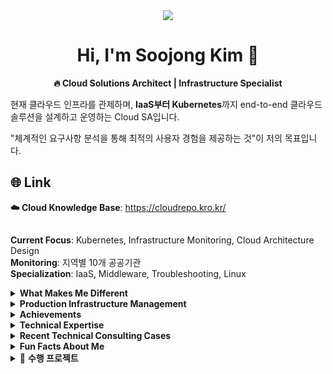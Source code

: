 <div align="center">
<img src="https://capsule-render.vercel.app/api?type=waving&height=300&color=gradient&text=KIM%20SOOJONG&reversal=true">

# Hi, I'm Soojong Kim 👋
**🔥 Cloud Solutions Architect | Infrastructure Specialist**
</div>

현재 클라우드 인프라를 관제하며, **IaaS부터 Kubernetes**까지 
end-to-end 클라우드 솔루션을 설계하고 운영하는 Cloud SA입니다.

"체계적인 요구사항 분석을 통해 최적의 사용자 경험을 제공하는 것"이 저의 목표입니다.

## 🌐 Link
**☁️ Cloud Knowledge Base**: https://cloudrepo.kro.kr/

##
 **Current Focus**: Kubernetes, Infrastructure Monitoring, Cloud Architecture Design  
 **Monitoring**: 지역별 10개 공공기관  
 **Specialization**: IaaS, Middleware, Troubleshooting, Linux

<details>
<summary> <strong>What Makes Me Different</strong></summary>

###  **공공기관 실무 경험 보유자**
> 이론이나 토이프로젝트 경험만 있는 게 아닌,
> **실제 10개 공공기관의 프로덕션 환경을 직접 관제하며 쌓은 실무 경험**

###  **Full-Stack Infrastructure Engineer**
> **기획부터 배포, 운영, 보안까지**
> end-to-end 인프라 생명주기를 모두 다룰 수 있는 전문가

###  **신속한 문제 해결 능력**
> 긴급 상황 발생 시 **핵심 문제 파악 및 해결책 도출**
> 보안 당국 제출용 보안 분석서까지 작성할 수 있는 전문성

</details>

<details>
<summary> <strong>Production Infrastructure Management</strong></summary>

###  공공기관 클라우드 인프라 관제 (10개 기관)
- **운영 안정성 99.9% 달성**(연간 다운타임 8시간 미만)
- **비용 최적화 30% 절감**(클라우드 리소스 효율화를 통한)
- **보안 사고 0건**(2024년 기준 보안 정책 100% 준수)

###  주요 업무 영역
-  **Security Consulting**: 접속 차단, 보안 정책 수립
-  **API Integration**: API 구축 및 최적화
-  **Performance Optimization**: CDN 구성, Load Balancer 설계
-  **Monitoring & Logging**: Agent 설치, 시스템 모니터링 구축
-  **Infrastructure Design**: 신규 서비스 인프라 아키텍처 설계

</details>

<details>
<summary> <strong>Achievements</strong></summary>

###  주요 성과
- **시스템 안정성 99.9% 달성**- 10개 공공기관 무중단 서비스 운영
- **클라우드 비용 30% 절감**- 인프라 최적화를 통한 예산 효율성 증대
- **보안 사고 제로**- 체계적인 보안 정책 수립 및 관리
- **교육기관 프로젝트 팀장 3회 및 스터디 장**- 검증된 리더십과 프로젝트 관리 능력

###  멘토링 & 교육 경력
- **교육기관 멘토**(클라우드 특례/AI서비스 엔지니어 과정, 2024-2025)
- **대학교 클라우드 특강**(다수 대학교 AWS/NCP 교육)
- **고등학교 진로 멘토링**(SW마이스터고 클라우드 진로 특강)

</details>

<details>
<summary> <strong>Technical Expertise</strong></summary>

### Container Orchestration
- Kubernetes cluster 구성 및 관리
- Docker containerization 및 최적화
- CI/CD pipeline 구축 (Jenkins)

### Cloud Architecture
- Cloud 환경 설계 (AWS, Naver Cloud Platform, KT Cloud)
- Load Balancer 구성 및 트래픽 관리
- CDN 최적화 및 성능 튜닝
- 3rd Party Tool 세팅

### Security & Networking
- SSL/TLS 인증서 관리
- Nginx/Apache 리버스 프록시 구성
- Network Access Control 및 방화벽 정책
- WAF 세팅 및 보안 강화

### Integration & API
- 외부 API 통합
- Real-time 데이터 처리 (WebSocket, Server-Sent Events)
- Microservices 아키텍처 설계
- gRPC 통신 및 BFF 아키텍처 구현

</details>

<details>
<summary> <strong>Recent Technical Consulting Cases</strong></summary>

###  Security & Access Control
- **AI 서비스 접속 차단**: hosts 파일 + 방화벽 이중 차단
- **신규 AI 플랫폼 도입**: 기존 인프라와 신규 서비스 간 충돌 분석 (보안 당국 제출용)

###  API & Integration Solutions  
- **번역 API 최적화**: 대학교 번역 서비스 응답속도 및 전송량 최적화
- **Translation Service**: Text/Website Translation 혼합 사용으로 비용 최적화

###  Performance & Infrastructure
- **A지역 CDN 추가**: 글로벌 콘텐츠 전송 최적화
- **B지역 Load Balancer 구성**: 사이트 트래픽 분산 아키텍처 설계
- **C지역 로그 수집**: Agent 설치를 위한 네트워크 구성

###  Monitoring & Troubleshooting
- **메일 서버 용량 최적화**: 스토리지 사용량 분석 및 용량 할당 전략 수립
- **D지역 교육 시스템 미들웨어**: 시스템 연동 및 디렉토리 권한 관리

</details>

<details>
<summary> <strong>Fun Facts About Me</strong></summary>

- **Problem Solver**: 알고리즘 문제 해결을 즐기며, 이 논리적 사고를 실무에 적용
- **Tech Educator**: 복잡한 기술을 쉽게 설명하는 강의와 멘토링 전문가
- **Goal-Oriented**: "왜?"를 끊임없이 질문하며 근본적인 해결책을 찾는 스타일
- **Team Player**: 3번의 팀장 경험으로 검증된 리더십과 소통 능력

**"기술은 사람을 위해 존재한다"는 신념으로, 
복잡한 기술을 사용자 친화적인 솔루션으로 만드는 것이 저의 강점입니다.**

</details>


<details>
<summary>📂 <strong>수행 프로젝트</strong></summary>

<details>
<summary>🔴 <strong>Kubernetes 환경 마이그레이션 프로젝트 [ 실무 프로젝트 ]</strong></summary>

### ✅ 기술스택

<div align="center">
<img src="https://img.shields.io/badge/kubernetes-%23326ce5.svg?style=for-the-badge&logo=kubernetes&logoColor=white"><img src="https://img.shields.io/badge/docker-%230db7ed.svg?style=for-the-badge&logo=docker&logoColor=white"><img src="https://img.shields.io/badge/NFS-Storage-orange?style=for-the-badge"><img src="https://img.shields.io/badge/MongoDB-4EA94B?style=for-the-badge&logo=mongodb&logoColor=white"><img src="https://img.shields.io/badge/Prometheus-E6522C?style=for-the-badge&logo=Prometheus&logoColor=white"><img src="https://img.shields.io/badge/Grafana-F46800?style=for-the-badge&logo=Grafana&logoColor=white">
</div>

**프로젝트 기간**: 2025.07 ~ 2025.08

**프로젝트 개요**: 공공기관 핵심 서비스의 Kubernetes 환경을 칵테일 클라우드에서 KT KS Managed 상품으로 무중단 마이그레이션

**핵심 성과**:
- **무중단 마이그레이션**: 블루-그린 배포 전략으로 기존 서비스 무영향 달성
- **대규모 데이터 이전**: 운영 데이터 실시간 동기화 체계 구축
- **서비스 최적화**: Service와 ConfigMaps/Secrets 완전 마이그레이션
- **보안 강화**: Private 아키텍처 설계로 보안성 확보

**기술적 구현**:
- **Infrastructure as Code**: Private 아키텍처 기반 신규 클러스터 설계
- **Storage 통합**: NFS 기반 스토리지 연동으로 두 환경 간 실시간 데이터 공유
- **StatefulSet 관리**: MongoDB 클러스터 무중단 이전 및 데이터 무결성 보장
- **Monitoring Stack**: Prometheus/Grafana 완전 재구성으로 운영 가시성 확보

**DevOps 전략**:
- **Blue-Green Deployment**: DNS 전환만으로 3-5분 내 완전한 서비스 전환 가능
- **Ingress Controller**: 트래픽 라우팅 최적화 및 SSL 터미네이션 구성
- **ConfigMap/Secret 관리**: 환경별 설정 분리 및 보안 정보 안전한 이관

**비즈니스 임팩트**: 
- **운영 연속성**: 기존 서비스 다운타임 0분 달성
- **마이그레이션 진척**: 전체 작업의 100% 안전하게 완료
- **준비 완료**: DNS 전환만 남겨둔 상태로 언제든 즉시 완전 이전 가능

</details>


<details>
<summary>🔴 <strong>차량 운행 관리 시스템 [ 개인 프로젝트 ]</strong></summary>

### ✅ 기술스택

<div align="center">
<img src="https://img.shields.io/badge/React-61DAFB?style=for-the-badge&logo=react&logoColor=black"><img src="https://img.shields.io/badge/TypeScript-3178C6?style=for-the-badge&logo=typescript&logoColor=white"><img src="https://img.shields.io/badge/Supabase-3ECF8E?style=for-the-badge&logo=supabase&logoColor=white"><img src="https://img.shields.io/badge/Tailwind_CSS-38B2AC?style=for-the-badge&logo=tailwind-css&logoColor=white"><img src="https://img.shields.io/badge/Vite-646CFF?style=for-the-badge&logo=vite&logoColor=white"><img src="https://img.shields.io/badge/Vercel-000000?style=for-the-badge&logo=vercel&logoColor=white">
</div>

**프로젝트 기간**: 2025.05 ~ 진행중 (바이브 코딩 개발)

**프로젝트 개요**: React + TypeScript + Supabase 기반 차량 운행 기록 관리 및 통계 분석 웹 애플리케이션

**Demo**: https://blue-route-keeper.kro.kr

**GitHub**: https://github.com/Soojong94/blue-route-keeper.git

**개발 스타일**: 바이브 코딩 (Vibe Coding)

**핵심 성과**:
- **실용성 중심 설계**: 실제 업무에서 사용할 수 있는 직관적이고 효율적인 UI/UX 구현
- **스마트 입력 시스템**: 최근 사용 기록과 자동완성 기능으로 입력 효율성 70% 향상
- **스마트 가격 추천**: 동일 경로 과거 데이터 기반 단가 자동 제안 기능
- **실시간 통계**: 차량별, 기간별 운행 통계 및 시각적 보고서 생성
- **보안 인증**: Google OAuth를 통한 안전한 사용자 인증 및 개인 데이터 관리

**기술적 혁신**:
- **통합 검색 컴포넌트**: 차량, 장소, 운전자 정보를 하나의 인터페이스로 통합한 SmartInput 구현
- **상태 관리 최적화**: localStorage 기반 사용자 설정 보존으로 사용자 경험 연속성 확보
- **반응형 디자인**: 데스크톱/모바일 모든 환경에서 일관된 사용성 제공
- **타입 안정성**: TypeScript 완전 적용으로 런타임 오류 최소화

**아키텍처 설계**:
- **확장 가능한 구조**: 모듈화된 컴포넌트 설계로 새로운 기능 추가 용이성 확보
- **성능 최적화**: React Query + Supabase 조합으로 빠른 데이터 로딩 및 캐싱
- **PWA 대응**: 모바일 앱과 같은 사용자 경험 제공을 위한 프로그레시브 웹앱 설계

**비즈니스 가치**: 
- 수기 기록 대비 **입력 시간 80% 단축**
- 과거 데이터 기반 **예산 계획 수립 지원**
- 운행 패턴 분석을 통한 **효율적 업무 관리**

**지속적 개선**: 라이브 코딩 / 바이브 코딩 방식으로 실시간 기능 개선 및 새로운 요구사항 반영 중

</details>

<details>
<summary> <strong>🔴 Grafana 모니터링 리포트 자동 생성 시스템 [ 개인 프로젝트 ]</strong></summary>

### ✅ 기술스택

<div align="center">
<img src="https://img.shields.io/badge/Python-3776AB?style=for-the-badge&logo=Python&logoColor=white"><img src="https://img.shields.io/badge/PowerShell-5391FE?style=for-the-badge&logo=PowerShell&logoColor=white"><img src="https://img.shields.io/badge/HTML-E34F26?style=for-the-badge&logo=html5&logoColor=white"><img src="https://img.shields.io/badge/css-1572B6?style=for-the-badge&logo=css3&logoColor=white"><img src="https://img.shields.io/badge/Grafana-F46800?style=for-the-badge&logo=Grafana&logoColor=white"><img src="https://img.shields.io/badge/Prometheus-E6522C?style=for-the-badge&logo=Prometheus&logoColor=white">
</div>

**프로젝트 기간**: 2024.04 ~ 2025.05(수시 업데이트 진행) 

**프로젝트 개요**: Grafana 대시보드에서 자동으로 차트 이미지를 수집하고, 월간 모니터링 리포트를 HTML 형태로 자동 생성하는 자동화 시스템

**GitHub**: [https://github.com/Soojong94/GrafanaReportGenerator.git]

**Documentation**: [완전한 설치/설정 가이드 포함]

**핵심 성과**:
- **업무 효율화**: 기존 **수동 4시간 → 자동 10분**
- **무인 자동화**: VPN을 통한 원격 자동 수집 및 리포트 생성
- **통합 관리**: 서로 다른 모니터링 환경을 단일 설정으로 통합 관리
- **보안 준수**: 보안 정책을 만족하는 안전한 API 토큰 기반 인증

**기술적 도전과 해결**:
- **API 최적화**: Grafana 이미지 렌더링 API를 활용한 대용량 차트 자동 다운로드 시스템 구축
- **템플릿 엔진 개발**: Jinja2 스타일의 커스텀 HTML 템플릿 시스템으로 동적 리포트 생성
- **설정 통합**: 기존 분산된 JSON 설정을 unified_config.json 하나로 통합하여 관리 복잡도  감소
- **오류 처리**: 네트워크 이슈, 토큰 만료, 이미지 렌더링 실패 등 실무 환경의 예외상황 대응

**시스템 아키텍처**:

[수집 대상 기관] 
   
   ↓ (VPN)
   
[중앙 Prometheus + Grafana 서버]
   
   ↓ (HTTP API)
   
[자동화 시스템 - Python + PowerShell]
   
   ↓ (Template Engine)
   
[월간 HTML 리포트 자동 생성]

**DevOps 자동화 구현**:
- **설정 검증**: `enhanced_config_validator.py`로 JSON 스키마 및 비즈니스 로직 사전 검증
- **배치 실행**: `runall.bat`으로 수집 → 생성 → 검증까지 원클릭 자동화
- **버전 관리**: 동일 파일명 충돌 방지를 위한 자동 버전 넘버링 시스템

**비즈니스 임팩트**: 
- **운영 효율성**: 월말 리포트 작업에서 **인적 자원 절약**
- **품질 향상**: 수동 오류 제거로 **일관된 품질의 리포트**보장
- **확장성**: 신규 시스템 추가 시 설정 파일만 수정하면 즉시 적용 가능

**실무 적용**: 매월 안정적으로 모니터링 리포트를 자동 생성하고 있음

</details>

<details>
<summary>🔴 <strong>gRPC 에러 처리 패턴 구현 시스템 [ 개인 프로젝트 ]</strong></summary>

### ✅ 기술스택

<div align="center">
<img src="https://img.shields.io/badge/Python-3776AB?style=for-the-badge&logo=Python&logoColor=white"><img src="https://img.shields.io/badge/gRPC-244c5a?style=for-the-badge&logo=grpc&logoColor=white"><img src="https://img.shields.io/badge/Flask-000000?style=for-the-badge&logo=flask&logoColor=white"><img src="https://img.shields.io/badge/HTML-E34F26?style=for-the-badge&logo=html5&logoColor=white"><img src="https://img.shields.io/badge/javascript-F7DF1E?style=for-the-badge&logo=javascript&logoColor=black"><img src="https://img.shields.io/badge/docker-%230db7ed.svg?style=for-the-badge&logo=docker&logoColor=white"><img src="https://img.shields.io/badge/kubernetes-%23326ce5.svg?style=for-the-badge&logo=kubernetes&logoColor=white">
</div>


**프로젝트 기간**: 2025.03.04 ~ 2025.03.31 (4주)

**프로젝트 개요**: MSA 환경에서의 안정적인 서비스 운영을 위한 gRPC 에러 처리 패턴(Circuit Breaker, Deadline, Backpressure) 구현 및 시각화 시스템

**GitHub**: [https://github.com/Soojong94/grpc-error-handling.git]  

**핵심 성과**:
- **에러 처리 패턴 구현**: Circuit Breaker, Deadline, Backpressure 3가지 핵심 패턴 완전 구현
- **실시간 모니터링**: WebSocket 기반 실시간 로그 수집 및 시각화 대시보드 구축
- **MSA 아키텍처**: Frontend-BFF-Backend-DB 4계층 마이크로서비스 구조 설계
- **적응형 시스템**: P95 기반 동적 타임아웃 조정 및 서킷브레이커 연동 시스템

**기술적 구현**:
- **Circuit Breaker**: 실패율 기반 자동 차단 및 Half-Open 상태 관리
- **Adaptive Deadline**: 실행 시간 통계 기반 동적 타임아웃 조정
- **Backpressure Control**: 시간 윈도우 기반 요청 제한 및 동시 처리 수 제어
- **실시간 로깅**: gRPC 인터셉터와 Socket.IO를 활용한 실시간 디버깅 환경

**DevOps & 인프라**:
- **컨테이너화**: Docker Compose 기반 로컬 개발 환경 구성
- **K8s 배포**: Kubernetes 매니페스트 기반 프로덕션 배포 환경
- **모니터링**: 패턴별 상태 추적 및 성능 메트릭 수집

**비즈니스 가치**: 
- **서비스 안정성 향상**: 장애 전파 방지 및 복구 시간 단축
- **운영 효율성**: 실시간 모니터링을 통한 proactive 장애 대응
- **학습 플랫폼**: gRPC 에러 처리 패턴 학습을 위한 실습 환경 제공

</details>

<details>
<summary>🔴 <strong>AI 기반 기침 소리 분석 서비스 [ 5인 팀프로젝트 ]</strong></summary>

### ✅ 기술스택

<div align="center">
<img src="https://img.shields.io/badge/HTML-E34F26?style=for-the-badge&logo=html5&logoColor=white"><img src="https://img.shields.io/badge/css-1572B6?style=for-the-badge&logo=css3&logoColor=white"><img src="https://img.shields.io/badge/javascript-F7DF1E?style=for-the-badge&logo=javascript&logoColor=black"><img src="https://img.shields.io/badge/react-61DAFB?style=for-the-badge&logo=react&logoColor=black"><img src="https://img.shields.io/badge/Python-3776AB?style=for-the-badge&logo=Python&logoColor=white"><img src="https://img.shields.io/badge/mysql-4479A1?style=for-the-badge&logo=mysql&logoColor=white"><img src="https://img.shields.io/badge/Amazon%20EC2-FF9900?style=for-the-badge&logo=Amazon%20EC2&logoColor=white"><img src="https://img.shields.io/badge/docker-%230db7ed.svg?style=for-the-badge&logo=docker&logoColor=white"><img src="https://img.shields.io/badge/nginx-%23009639.svg?style=for-the-badge&logo=nginx&logoColor=white"><img src="https://img.shields.io/badge/Ubuntu-E95420?style=for-the-badge&logo=Ubuntu&logoColor=white"/>
</div>

#### ✅ `팀장`

**프로젝트 기간**: 2024.05.22 ~ 2024.06.20 (4주)

**프로젝트 개요**: MFCC 특징 추출과 CRNN 딥러닝 모델을 활용한 실시간 기침 소리 분석 및 건강 상태 모니터링 서비스

**GitHub**: https://github.com/Soojong94/SilJeon.git  
**PPT**: https://www.miricanvas.com/v/137qox2

**핵심 성과**:
- **배포 자동화**: CI/CD 파이프라인 구축
- **보안 구현**: HTTPS 적용으로 Google OAuth 정책 준수 및 사용자 인증 시스템 구축  
- **비용 최적화**: EKS 대신 EC2 기반 K8s 클러스터 직접 구성으로 **70% 비용 절감**
- **성능 최적화**: Nginx 리버스 프록시와 Let's Encrypt SSL 적용

**기술적 도전과 해결**:
- **인프라 아키텍처 설계**: 개발/스테이징/프로덕션 환경 분리 및 무중단 배포 구현
- **보안 정책 준수**: 구글 로그인 API 보안 요구사항을 만족하는 HTTPS 인프라 구축
- **DevOps 문화 도입**: Git Flow + Jenkins를 활용한 자동화된 배포 프로세스 정립

**비즈니스 임팩트**: 공공 헬스케어 서비스로서의 접근성을 위해 빠른 배포와 안정성을 동시에 확보

</details>

<details>
<summary>🔴 <strong>실시간 게임 일정 관리 플랫폼 [ 5인 팀프로젝트 ]</strong></summary>

### ✅ 기술스택

<div align="center">
<img src="https://img.shields.io/badge/HTML-E34F26?style=for-the-badge&logo=html5&logoColor=white"><img src="https://img.shields.io/badge/css-1572B6?style=for-the-badge&logo=css3&logoColor=white"><img src="https://img.shields.io/badge/javascript-F7DF1E?style=for-the-badge&logo=javascript&logoColor=black"><img src="https://img.shields.io/badge/mysql-4479A1?style=for-the-badge&logo=mysql&logoColor=white"><img src="https://img.shields.io/badge/react-61DAFB?style=for-the-badge&logo=react&logoColor=black"><img src="https://img.shields.io/badge/node.js-339933?style=for-the-badge&logo=Node.js&logoColor=white"><img src="https://img.shields.io/badge/express-000000?style=for-the-badge&logo=express&logoColor=white"><img src="https://img.shields.io/badge/github-181717?style=for-the-badge&logo=github&logoColor=white">
</div>

#### ✅ `팀장`

**프로젝트 기간**: 2024.03.20 ~ 2024.04.05 (3주)

**프로젝트 개요**: React.js + Express.js 기반 게임 스트리밍 시청자를 위한 개인화된 일정 관리 및 알림 서비스

**GitHub**: https://github.com/Soojong94/GST_project.git  
**PPT**: https://url.kr/qjo4vw

**핵심 성과**:
- **설계 주도 개발**: 요구사항 분석부터 DB 설계까지 전체 시스템 아키텍처 설계
- **자기주도 학습**: 팀 전체가 React/Express.js 기술 스택을 독학으로 습득 후 프로덕션 레벨 구현
- **애자일 방법론**: 브레인스토밍 → 기획서 → DB 설계서 → 화면 설계서 단계별 문서화
- **문제 해결**: Git 버전 충돌 및 의존성 관리 이슈 해결로 팀 개발 효율성 향상

**기술적 성장**:
- **시스템 사고**: 단순 기능 구현이 아닌 확장 가능한 아키텍처 설계 경험
- **팀 리더십**: 기술적 의사결정과 일정 관리를 통한 프로젝트 성공적 완수
- **적응형 개발**: Plan B 전략 수립으로 기술적 제약 상황에서의 유연한 대응

**비즈니스 가치**: 사용자 중심 UX 설계를 통한 게임 커뮤니티 플랫폼의 새로운 접근 방식 제시

</details>

<details>
<summary>🔴 <strong>Java 기반 실시간 대전 게임 시스템 [ 4인 프로젝트 ]</strong></summary>

### ✅ 기술스택

<div align="center">
<img src="https://img.shields.io/badge/JAVA-007396?style=for-the-badge&logo=java&logoColor=white"><img src="https://img.shields.io/badge/Oracle-F80000.svg?&style=for-the-badge&logo=Oracle&logoColor=white">
</div>

#### ✅ `팀장`

**프로젝트 기간**: 2024.01.26 ~ 2024.01.30 (1주)

**프로젝트 개요**: Java 객체지향 프로그래밍과 Oracle DB를 활용한 턴제 대전 게임 및 사용자 관리 시스템

**GitHub**: https://github.com/Soojong94/miniProject.git  
**PPT**: https://url.kr/imafjw

**핵심 성과**:
- **첫 리더십 경험**: 팀장으로서 프로젝트 일정 관리 및 팀원 간 업무 분배
- **데이터 설계**: Oracle DB 기반 사용자 정보, 게임 기록, 랭킹 시스템 설계 및 구현
- **프로세스 정립**: 개발 전 문서화 작업의 중요성 인식 및 체계적 개발 프로세스 경험
- **협업 문화**: 코드 리뷰와 버전 관리를 통한 팀 개발 기초 역량 구축

**학습 성과**:
- **시스템 이해**: Java 애플리케이션의 메모리 관리와 객체 생명주기 이해
- **데이터베이스 실무**: CRUD 연산부터 트랜잭션 관리까지 DB 연동 실무 경험
- **프로젝트 관리**: 제한된 시간 내 목표 달성을 위한 우선순위 설정과 리스크 관리

**의미**: 개발자로서의 첫 팀 프로젝트이자 리더십 역량의 출발점이 된 프로젝트

</details>

</details>

<br/>
